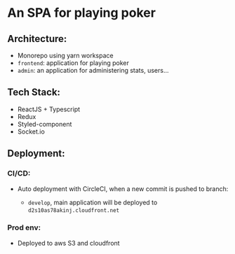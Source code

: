 # An SPA for playing poker

## Architecture:
* Monorepo using yarn workspace
* `frontend`: application for playing poker
* `admin`: an application for administering stats, users...

## Tech Stack:
* ReactJS + Typescript
* Redux
* Styled-component
* Socket.io

## Deployment:

### CI/CD:
* Auto deployment with CircleCI, when a new commit is pushed to branch:

  * `develop`, main application will be deployed to `d2s10as78akinj.cloudfront.net`
  <!-- * `admin`, admin application will be deployed to -->

### Prod env:
* Deployed to aws S3 and cloudfront
